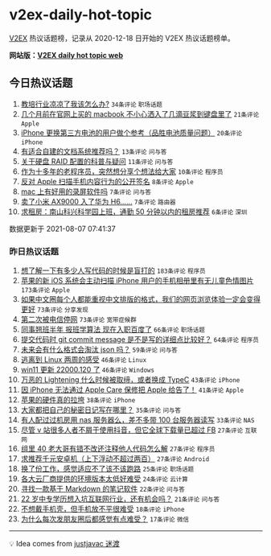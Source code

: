 # v2ex-daily-hot-topic

[V2EX](https://www.v2ex.com/) 热议话题榜，记录从 2020-12-18 日开始的 V2EX 热议话题榜单。

**网站版：[V2EX daily hot topic web](https://boojack.github.io/v2ex-daily-hot-topic-web/)**

## 今日热议话题

<!-- TODAY BEGIN -->

1. [教培行业凉凉了我该怎么办?](https://www.v2ex.com/t/794236) `34条评论` `职场话题`
1. [几个月前在官网上买的 macbook 不小心洒入了几滴豆浆到键盘里了](https://www.v2ex.com/t/794212) `21条评论` `Apple`
1. [iPhone 更换第三方电池的用户做个参考（品胜电池质量问题）](https://www.v2ex.com/t/794216) `20条评论` `iPhone`
1. [有适合自建的文档系统推荐吗？](https://www.v2ex.com/t/794225) `13条评论` `问与答`
1. [关于硬盘 RAID 配置的科普与疑问](https://www.v2ex.com/t/794221) `11条评论` `问与答`
1. [作为十多年的老程序员，突然想分享个想法给大家](https://www.v2ex.com/t/794250) `10条评论` `程序员`
1. [反对 Apple 扫描手机内容行为的公开签名](https://www.v2ex.com/t/794268) `8条评论` `Apple`
1. [mac 上有好用的录屏软件吗](https://www.v2ex.com/t/794248) `7条评论` `问与答`
1. [卖了小米 AX9000 入了华为 H6……](https://www.v2ex.com/t/794232) `7条评论` `路由器`
1. [求租房：南山科兴科学园上班，通勤 50 分钟以内的租房推荐](https://www.v2ex.com/t/794254) `6条评论` `深圳`

数据更新于 2021-08-07 07:41:37

<!-- TODAY END -->

### 昨日热议话题

<!-- YESTERDAY BEGIN -->

1. [想了解一下有多少人写代码的时候是盲打的](https://www.v2ex.com/t/794079) `183条评论` `程序员`
1. [苹果的新 iOS 系统会主动扫描 iPhone 用户的手机相册里有无儿童色情图片](https://www.v2ex.com/t/793972) `173条评论` `Apple`
1. [如果中文圈每个人都能重视中文排版的格式，我们的网页浏览体验一定会变得更好](https://www.v2ex.com/t/793989) `73条评论` `分享发现`
1. [第二次被电信停网](https://www.v2ex.com/t/793999) `73条评论` `宽带症候群`
1. [同事翘班半年 报班学算法 现在入职百度了](https://www.v2ex.com/t/794040) `66条评论` `职场话题`
1. [提交代码时 git commit message 是不是写的详细点比较好？](https://www.v2ex.com/t/794004) `64条评论` `程序员`
1. [未来会有什么格式会淘汰 json 吗？](https://www.v2ex.com/t/794059) `59条评论` `问与答`
1. [逃离到 Linux 两周的感受](https://www.v2ex.com/t/794193) `46条评论` `Linux`
1. [win11 更新 22000.120 了](https://www.v2ex.com/t/793988) `46条评论` `Windows`
1. [万恶的 Lightening 什么时候被取缔，或者换成 TypeC](https://www.v2ex.com/t/794050) `43条评论` `iPhone`
1. [因 iPhone 无法通过 Apple Care 保修把 Apple 给告了！](https://www.v2ex.com/t/794185) `41条评论` `Apple`
1. [苹果的硬件真的拉垮](https://www.v2ex.com/t/794200) `38条评论` `iPhone`
1. [大家都把自己的秘密日记写在哪里？](https://www.v2ex.com/t/794056) `35条评论` `问与答`
1. [有人配过过机房用 nas 服务器么，差不多带 100 台服务器读写](https://www.v2ex.com/t/794138) `33条评论` `NAS`
1. [尽管 v 站很多人者不屑于使用抖音，但它全球下载量已超过 FB](https://www.v2ex.com/t/794165) `27条评论` `互联网`
1. [组里 40 老大哥有错不改还注释他人代码怎么解](https://www.v2ex.com/t/794012) `27条评论` `程序员`
1. [求推荐千元安卓机（上下浮动不超过两百）](https://www.v2ex.com/t/793985) `27条评论` `Android`
1. [换了份工作，感觉适应不了该不该跑路](https://www.v2ex.com/t/794104) `25条评论` `职场话题`
1. [各大云厂商提供的环境版本太低好难受](https://www.v2ex.com/t/794129) `24条评论` `云计算`
1. [寻找一款基于 Markdown 的笔记软件](https://www.v2ex.com/t/794167) `22条评论` `问与答`
1. [22 岁中专学历想入坑互联网行业，还有机会吗？](https://www.v2ex.com/t/793975) `21条评论` `问与答`
1. [不想戴手机壳，但手机放不平很难受](https://www.v2ex.com/t/794043) `18条评论` `iPhone`
1. [为什么每次发朋友圈后都感觉有点难受？](https://www.v2ex.com/t/794055) `17条评论` `微信`

<!-- YESTERDAY END -->

---

💡 Idea comes from [justjavac 迷渡](https://github.com/justjavac/)
